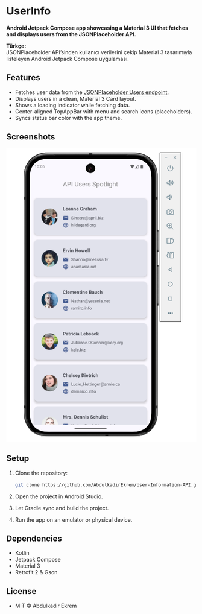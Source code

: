 # UserInfo

**Android Jetpack Compose app showcasing a Material 3 UI that fetches and displays users from the JSONPlaceholder API.**

**Türkçe:**  
JSONPlaceholder API’sinden kullanıcı verilerini çekip Material 3 tasarımıyla listeleyen Android Jetpack Compose uygulaması.

## Features

- Fetches user data from the [JSONPlaceholder Users endpoint](https://jsonplaceholder.typicode.com/users).  
- Displays users in a clean, Material 3 Card layout.  
- Shows a loading indicator while fetching data.  
- Center-aligned TopAppBar with menu and search icons (placeholders).  
- Syncs status bar color with the app theme.

## Screenshots

![User List](user.PNG)

<!--  
If you placed the image in a `docs/` folder instead, use:
![User List](docs/user.PNG)
-->

## Setup

1. Clone the repository:  
   ```bash
   git clone https://github.com/AbdulkadirEkrem/User-Information-API.git
2. Open the project in Android Studio.

3. Let Gradle sync and build the project.

4. Run the app on an emulator or physical device.

## Dependencies

- Kotlin
- Jetpack Compose
- Material 3
- Retrofit 2 & Gson

## License

- MIT © Abdulkadir Ekrem



